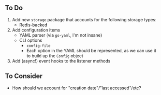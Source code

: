 ## To Do
1. Add new `storage` package that accounts for the following storage types:
    - Redis-backed
2. Add configuration items
    - YAML parser (via `go-yaml`, I'm not insane)
    - CLI options
        - `config-file`
        - Each option in the YAML should be represented, as we can use it to build up the `Config` object
2. Add (async!) event hooks to the listener methods

## To Consider
* How should we account for "creation date"/"last accessed"/etc?
